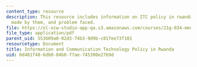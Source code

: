 ```yaml
---
content_type: resource
description: This resource includes information on ITC policy in rwanda, progress
  made by them, and problem faced.
file: https://ol-ocw-studio-app-qa.s3.amazonaws.com/courses/21g-034-media-education-and-the-marketplace-fall-2005/0d481f406db084b0f7ae745300e2769d_MIT21G_034F05_ictrwanda.pdf
file_type: application/pdf
parent_uid: 553609a0-02d3-74b3-9d9b-c01fee73f101
resourcetype: Document
title: Information and Communication Technology Policy in Rwanda
uid: 0d481f40-6db0-84b0-f7ae-745300e2769d
---
```

